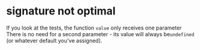 # signature not optimal

If you look at the tests, the function `value` only receives one parameter
There is no need for a second parameter - its value will always be`undefined`
(or whatever default you've assigned).

